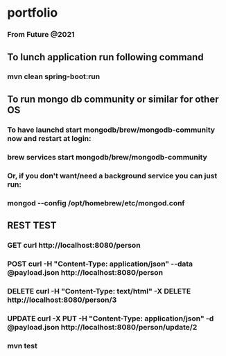 # portfolio
### From Future @2021

## To lunch application run following command 
### mvn clean spring-boot:run

## To run mongo db community or similar for other OS
### To have launchd start mongodb/brew/mongodb-community now and restart at login:
###   brew services start mongodb/brew/mongodb-community
### Or, if you don't want/need a background service you can just run:
###  mongod --config /opt/homebrew/etc/mongod.conf


## REST TEST
### GET curl http://localhost:8080/person
### POST curl -H "Content-Type: application/json" --data @payload.json http://localhost:8080/person
### DELETE curl -H "Content-Type: text/html"  -X DELETE http://localhost:8080/person/3
### UPDATE curl -X PUT -H "Content-Type: application/json" -d @payload.json http://localhost:8080/person/update/2


### mvn test 
